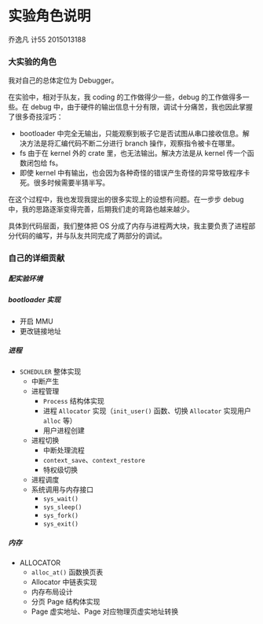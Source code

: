 # 实验角色说明

乔逸凡 计55 2015013188

### 大实验的角色

我对自己的总体定位为 Debugger。

在实验中，相对于队友，我 coding 的工作做得少一些，debug 的工作做得多一些。在 debug 中，由于硬件的输出信息十分有限，调试十分痛苦，我也因此掌握了很多奇技淫巧：

- bootloader 中完全无输出，只能观察到板子它是否试图从串口接收信息。解决方法是将汇编代码不断二分进行 branch 操作，观察指令被卡在哪里。
- fs 由于在 kernel 外的 crate 里，也无法输出。解决方法是从 kernel 传一个函数闭包给 fs。
- 即使 kernel 中有输出，也会因为各种奇怪的错误产生奇怪的异常导致程序卡死。很多时候需要半猜半写。

在这个过程中，我也发现我提出的很多实现上的设想有问题。在一步步 debug 中，我的思路逐渐变得完善，后期我们走的弯路也越来越少。



具体到代码层面，我们整体把 OS 分成了内存与进程两大块，我主要负责了进程部分代码的编写，并与队友共同完成了两部分的调试。

### 自己的详细贡献

##### 配实验环境

##### bootloader 实现

- 开启 MMU
- 更改链接地址

##### 进程

- `SCHEDULER` 整体实现
  - 中断产生
  - 进程管理
    - `Process` 结构体实现
    - 进程 `Allocator` 实现（`init_user()` 函数、切换 `Allocator` 实现用户 `alloc` 等）
    - 用户进程创建
  - 进程切换
    - 中断处理流程
    - `context_save`、`context_restore`
    - 特权级切换
  - 进程调度
  - 系统调用与内存接口
    - `sys_wait()`
    - `sys_sleep()`
    - `sys_fork()`
    - `sys_exit()`

##### 内存

- ALLOCATOR
  - `alloc_at()` 函数换页表
  - Allocator 中链表实现
  - 内存布局设计
  - 分页 Page 结构体实现
  - Page 虚实地址、Page 对应物理页虚实地址转换